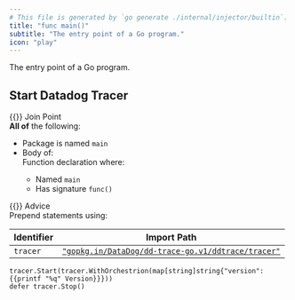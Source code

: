 ```yaml
---
# This file is generated by `go generate ./internal/injector/builtin`. DO NOT EDIT.
title: "func main()"
subtitle: "The entry point of a Go program."
icon: "play"
---
```



The entry point of a Go program.




## Start Datadog Tracer

<div class="hextra-cards hx-mt-4 hx-gap-4 hx-grid" style="--hextra-cards-grid-cols: 1;">
  <div class="hextra-card hx-group hx-flex hx-flex-col hx-justify-start hx-overflow-hidden hx-rounded-lg hx-border hx-border-gray-200 hx-text-current hx-no-underline dark:hx-shadow-none hover:hx-shadow-gray-100 dark:hover:hx-shadow-none hx-shadow-gray-100 active:hx-shadow-sm active:hx-shadow-gray-200 hx-transition-all hx-duration-200">
    <div>
      <span class="hextra-card-icon hx-flex hx-font-semibold hx-items-start hx-gap-2 hx-p-4 hx-text-gray-700 hover:hx-text-gray-900 dark:hx-text-neutral-200 dark:hover:hx-text-neutral-50">
        {{<iconSVG "search-circle">}} Join Point
      </span>
      <div class="hextra-card-subtitle hx-font-normal hx-px-4 hx-mb-4 hx-mt-2"><strong>All of</strong> the following:
<ul>
<li>Package is named <code>main</code></li><li>Body of:<div>Function declaration where:
<ul>
<li>Named <code>main</code></li>
<li>Has signature <code>func()</code></li>
</ul>
</div></li></ul>
</div>
    </div>
    <div class="hx-border-t">
      <span class="hextra-card-icon hx-flex hx-font-semibold hx-items-start hx-gap-2 hx-p-4 hx-text-gray-700 hover:hx-text-gray-900 dark:hx-text-neutral-200 dark:hover:hx-text-neutral-50">
        {{<iconSVG "chip">}} Advice
      </span>
      <div class="hextra-card-subtitle hx-font-normal hx-px-4 hx-mb-4 hx-mt-2">Prepend statements using: 

Identifier | Import Path
---|---
<code>tracer</code>|<a href="http://pkg.go.dev/gopkg.in/DataDog/dd-trace-go.v1/ddtrace/tracer" target="_blank" rel="noopener"><code>"gopkg.in/DataDog/dd-trace-go.v1/ddtrace/tracer"</code></a>


```go-template
tracer.Start(tracer.WithOrchestrion(map[string]string{"version": {{printf "%q" Version}}}))
defer tracer.Stop()
```

</div>
    </div>
  </div>
</div>

